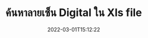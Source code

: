 ---
############################# Static ############################
layout: "auto-gen-signature"
date: 2022-03-01T15:12:22
draft: false
operation: Search
signaturetype: Digital
fileformat: Xls
productName: Java
lang: th
productCode: java
otherformats: pdf doc docx docm dot dotx odt ott xls xlsx xlsm xlsb ods ots xltx xltm pptx pptm
breadcrumb: Search Digital signatures at Xls with Java

############################# Head ############################
head_title: "ค้นหาลายเซ็น Digital ในไฟล์ Xls ใน Java"
head_description: "ใช้ Java เพื่อค้นหาลายเซ็น Digital ในไฟล์ Xls โดยใช้โค้ดสองสามบรรทัด"

############################# Header ############################
title: "ค้นหาลายเซ็น Digital ใน Xls file"
description: "API ดั้งเดิมของ Java ช่วยให้ค้นหาลายเซ็น Digital ในไฟล์ Xls ที่ลงนามแล้ว ทำการค้นหาลายเซ็นอิเล็กทรอนิกส์ขั้นสูงภายในเอกสาร Xls ของคุณโดยใช้โค้ดสองสามบรรทัด"
bg_image: "https://cms.admin.containerize.com/templates/aspose/App_Themes/V3/images/bg/header1.png"
bg_overlay: false
button:
    enable: true

############################# SubMenu ############################
submenu:
    enable: true

    left:
        img_alt: "GroupDocs.Signature for Java"
        image: "https://cms.admin.containerize.com/templates/groupdocs/images/product-logos/90x90-noborder/groupdocsature-java.png"
        product: "GroupDocs.Signature"
        platform: "Java"



############################# About ############################
about:
    enable: true
    title: "เกี่ยวกับ GroupDocs.Signature for Java API"
    content: |
        [GroupDocs.Signature for Java](https://products.groupdocs.com/signature/java/) ให้ Java API สำหรับการประมวลผลเอกสารโดยใช้ลายเซ็นประเภทต่างๆ เช่น ข้อความ รูปภาพ ใบรับรองดิจิทัล บาร์โค้ด คิวอาร์โค้ด แสตมป์ หรือเมตาดาต้า ผู้ใช้สามารถเพิ่ม ลบ อัปเดต ตรวจสอบ หรือค้นหาลายเซ็นอิเล็กทรอนิกส์ภายใน PDF, เอกสาร MS Word, เวิร์กบุ๊ก MS Excel, งานนำเสนอ MS PowerPoint, ไฟล์ Adobe Photoshop และรูปแบบรูปภาพต่างๆ พร้อมการสนับสนุนเพิ่มเติมสำหรับการปรับแต่งคุณสมบัติลายเซ็นตามต้องการ
    

############################# Steps ############################
steps:
    enable: true
    title_left: "วิธีค้นหาลายเซ็น Digital ใน Xls"
    content_left: |
        [GroupDocs.Signature for Java](https://products.groupdocs.com/signature/java/) ช่วยให้นักพัฒนา Java ค้นหาลายเซ็น Digital ในไฟล์ Xls จากแอปพลิเคชันของตนได้ง่ายขึ้นโดยใช้ขั้นตอนง่ายๆ ไม่กี่ขั้นตอน
        
        * สร้างอินสแตนซ์ใหม่ของคลาส Signature และส่งเส้นทางเอกสารต้นทางเป็นพารามิเตอร์ตัวสร้าง
        * สร้างอินสแตนซ์ออบเจ็กต์ SearchOptions ตามความต้องการของคุณและระบุตัวเลือกการค้นหา
        * วิธีการ Call Search ของอินสแตนซ์คลาส Signature และส่งผ่าน SearchOptions ไป
        * ประมวลผลผลการค้นหาตามความต้องการของคุณ

    title_right: "ความต้องการของระบบ"
    content_right: |
        GroupDocs.Signature for Java ได้รับการสนับสนุนบนแพลตฟอร์มและระบบปฏิบัติการหลักทั้งหมด ก่อนดำเนินการโค้ดด้านล่าง โปรดตรวจสอบให้แน่ใจว่าคุณได้ติดตั้งข้อกำหนดเบื้องต้นต่อไปนี้ไว้ในระบบของคุณแล้ว

        * ระบบปฏิบัติการ: Microsoft Windows, Linux, MacOS
        * สภาพแวดล้อมการพัฒนา: NetBeans, Intellij IDEA, Eclipse, etc.
        * Java runtime: J2SE 6.0 and above
        * ดาวน์โหลด GroupDocs.Signature for Java เวอร์ชันล่าสุดจาก [Maven](https://repository.groupdocs.com/webapp/#/artifacts/browse/tree/General/repo/com/groupdocs/groupdocs-signature)
         
    code: |
        ```java    
                
        // Set up input Xls file
        String filePath = "input.xls";

        // Instantiate Signature for input file
        Signature signature = new Signature(filePath);

        //Create search options
        DigitalSearchOptions options = new DigitalSearchOptions();

        // specify special search criteria
        options.setComments("Approved");
        // specify period of signatures
        options.setSignDateTimeFrom(new Date(2021, 3, 5));
        options.setSignDateTimeTo(new Date(2022, 7, 16));
        
        // search for Digital signatures in Xls document
        List<DigitalSignature> signatures = signature.search(DigitalSignature.class, options);

        // process signatures which were found 
        signatures.forEach(item -> System.out.println(item.toString()));

        ```

############################# Demos ############################
demos:
    enable: true
    title: "ค้นหา Digital ลายเซ็นอิเล็กทรอนิกส์ Live Demo"
    content: |
       ค้นหาเอกสารสำหรับลายเซ็นอิเล็กทรอนิกส์ต่างๆ ของไฟล์ Xls ได้ในขณะนี้โดยไปที่เว็บไซต์ [GroupDocs.Signature App](https://products.groupdocs.app/signature/family)

        
############################# More Formats ############################
more_formats:
    enable: true
    title: "ค้นหาลายเซ็น Digital อื่นๆ โดยใช้ Java"
    content: |
        "ลายเซ็นอิเล็กทรอนิกส์ค้นหาในเอกสารต่างๆ ค้นหาลายเซ็นจากรูปแบบไฟล์ยอดนิยมรูปแบบหนึ่งดังแสดงด้านล่าง"
    format: 
           
       
back_to_top:
    enable: true
---